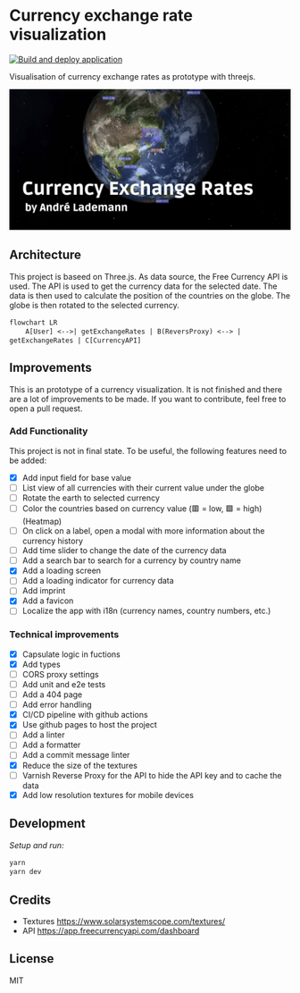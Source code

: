 # Currency exchange rate visualization

[![Build and deploy application](https://github.com/vergissberlin/resume-currencies/actions/workflows/build-and-deploy.yml/badge.svg)](https://github.com/vergissberlin/resume-currencies/actions/workflows/build-and-deploy.yml)

Visualisation of currency exchange rates as prototype with threejs.

![Teaser](./docs/teaser-without.png)

## Architecture

This project is baseed on Three.js. As data source, the Free Currency API is used. The API is used to get the currency data for the selected date. The data is then used to calculate the position of the countries on the globe. The globe is then rotated to the selected currency.

```mermaid
flowchart LR
    A[User] <-->| getExchangeRates | B(ReversProxy) <--> | getExchangeRates | C[CurrencyAPI]
```

## Improvements

This is an prototype of a currency visualization. It is not finished and there are a lot of improvements to be made. If you want to contribute, feel free to open a pull request.

### Add Functionality

This project is not in final state.
To be useful, the following features need to be added:

- [x] Add input field for base value
- [ ] List view of all currencies with their current value under the globe
- [ ] Rotate the earth to selected currency
- [ ] Color the countries based on currency value (🟥 = low,  🟩 = high) (Heatmap)
- [ ] On click on a label, open a modal with more information about the currency history
- [ ] Add time slider to change the date of the currency data
- [ ] Add a search bar to search for a currency by country name
- [x] Add a loading screen
- [ ] Add a loading indicator for  currency data
- [ ] Add imprint
- [x] Add a favicon
- [ ] Localize the app with i18n (currency names, country numbers, etc.)

### Technical improvements

- [x] Capsulate logic in fuctions
- [x] Add types
- [ ] CORS proxy settings
- [ ] Add unit and e2e tests
- [ ] Add a 404 page
- [ ] Add error handling
- [x] CI/CD pipeline with github actions
- [x] Use github pages to host the project
- [ ] Add a linter
- [ ] Add a formatter
- [ ] Add a commit message linter
- [x] Reduce the size of the textures
- [ ] Varnish Reverse Proxy for the API to hide the API key and to cache the data
- [x] Add low resolution textures for mobile devices

## Development

*Setup and run:*

```bash
yarn
yarn dev
```

## Credits

- Textures <https://www.solarsystemscope.com/textures/>
- API <https://app.freecurrencyapi.com/dashboard>

## License

MIT
